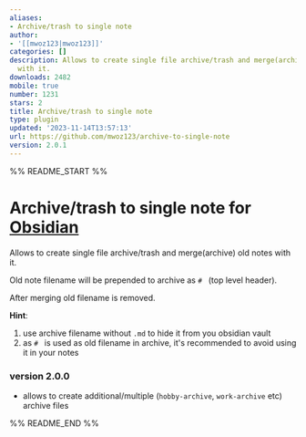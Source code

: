```yaml
---
aliases:
- Archive/trash to single note
author:
- '[[mwoz123|mwoz123]]'
categories: []
description: Allows to create single file archive/trash and merge(archive) old notes
  with it.
downloads: 2482
mobile: true
number: 1231
stars: 2
title: Archive/trash to single note
type: plugin
updated: '2023-11-14T13:57:13'
url: https://github.com/mwoz123/archive-to-single-note
version: 2.0.1
---
```


%% README_START %%

# Archive/trash to single note for [Obsidian](https://obsidian.md)

Allows to create single file archive/trash and merge(archive) old notes with it.

Old note filename will be prepended to archive as `# ` (top level header).

After merging old filename is removed.


**Hint**:
1. use archive filename without `.md` to hide it from you obsidian vault
2. as `# ` is used as old filename in archive, it's recommended to avoid using it in your notes



### version 2.0.0
- allows to create additional/multiple (`hobby-archive`, `work-archive` etc) archive files

%% README_END %%